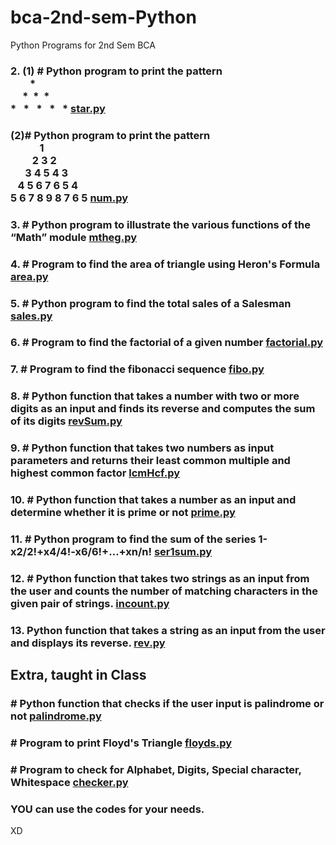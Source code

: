 # bca-2nd-sem-Python

Python Programs for 2nd Sem BCA

### 2. (1) # Python program to print the pattern <br> &nbsp;&nbsp;&nbsp;&nbsp;&nbsp;&nbsp;&nbsp;&nbsp;* <br> &nbsp;&nbsp;&nbsp;&nbsp; *&nbsp; *&nbsp;  *<br> * &nbsp; * &nbsp; * &nbsp; * &nbsp; * [star.py](./2-printPatterns/star.py)

### (2)# Python program to print the pattern <br>&nbsp;&nbsp;&nbsp;&nbsp;&nbsp;&nbsp;&nbsp;&nbsp;&nbsp;&nbsp;&nbsp;&nbsp;1<br>&nbsp;&nbsp;&nbsp;&nbsp;&nbsp;&nbsp;&nbsp;&nbsp;&nbsp;2 3 2<br>&nbsp;&nbsp;&nbsp;&nbsp;&nbsp;&nbsp;3 4 5 4 3<br>&nbsp;&nbsp;&nbsp;4 5 6 7 6 5 4<br>5 6 7 8 9 8 7 6 5 [num.py](./2-printPatterns/num.py)

### 3. # Python program to illustrate the various functions of the “Math” module [mtheg.py](./3-mathexample/mtheg.py)

### 4. # Program to find the area of triangle using Heron's Formula [area.py](./4-area/area.py)

### 5. # Python program to find the total sales of a Salesman [sales.py](./5-sales/sales.py)

### 6. # Program to find the factorial of a given number [factorial.py](./6-factorial/factorial.py)

### 7. # Program  to find the fibonacci sequence [fibo.py](./7-fibonacci/fibo.py)

### 8. #  Python function that takes a number with two or more digits as an input and finds its reverse and computes the sum of its digits [revSum.py](./8-revSum/revSum.py)

### 9. # Python function that takes two numbers as input parameters and returns their least common multiple and highest common factor [lcmHcf.py](./9-lcmHcf/lcmHcf.py)

### 10. # Python function that takes a number as an input and determine whether it is prime or not [prime.py](./10-primeornot/prime.py)

### 11. # Python program to find the sum of the series 1-x2/2!+x4/4!-x6/6!+...+xn/n! [ser1sum.py](./11-seriessum/ser1sum.py)

### 12. # Python function that takes two strings as an input from the user and counts the number of matching characters in the given pair of strings. [incount.py](./12-inputCount/incount.py)

### 13. Python function that takes a string as an input from the user and displays its reverse. [rev.py](./13-rev/rev.py)

## Extra, taught in Class

### # Python function that checks if the user input is palindrome or not [palindrome.py](./Extra/palindrome.py)

### # Program to print Floyd's Triangle [floyds.py](./Extra/floyds.py)

### # Program to check for Alphabet, Digits, Special character, Whitespace [checker.py](./Extra/checker.py)

### YOU can use the codes for your needs.

XD
